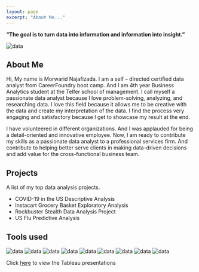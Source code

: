 ```yaml
---
layout: page
excerpt: "About Me..."
---
```


__“The goal is to turn data into information and information into insight.”__ 

![data](https://morwarid1.github.io/images/data-analytics.jpg)


## About Me
Hi, My name is Morwarid Najafizada. I am a self – directed certified data analyst from CareerFoundry boot camp. And I am 4th year Business Analytics student at the Telfer school of management. I call myself a passionate data analyst because I love problem-solving, analyzing, and researching data. I love this field because it allows me to be creative with the data and create my interpretation of the data. I find the process very engaging and satisfactory because I get to showcase my result at the end.

I have volunteered in different organizations. And I was applauded for being a detail-oriented and innovative employee. Now, I am ready to contribute my skills as a passionate data analyst to a professional services firm. And contribute to helping better serve clients in making data-driven decisions and add value for the cross-functional business team.


## Projects
A list of my top data analysis projects. 

- COVID-19 in the US Descriptive Analysis
- Instacart Grocery Basket Exploratory Analysis 
- Rockbuster Stealth Data Analysis Project
- US Flu Predictive Analysis

## Tools used 
![data](https://morwarid1.github.io/images/Tools/Anaconda.png|width=100) 
![data](https://morwarid1.github.io/images/Tools/DB-Visualizer.png)
![data](https://morwarid1.github.io/images/Tools/Jupyter-Notebook.png)
![data](https://morwarid1.github.io/images/Tools/Microsoft-Excel.png)
![data](https://morwarid1.github.io/images/Tools/Microsoft-Powerpoint.png)
![data](https://morwarid1.github.io/images/Tools/pgAdmin4.png)
![data](https://morwarid1.github.io/images/Tools/Python.png)
![data](https://morwarid1.github.io/images/Tools/Tableau.png)
![data](https://morwarid1.github.io/images/Tools/Pandas.png)

Click [here](https://public.tableau.com/profile/morwarid.najafizada#!/) to view the Tableau presentations
